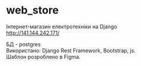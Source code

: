 # web_store
Інтернет-магазин електротехніки на Django<br>
http://141.144.242.171/

БД - postgres<br>
Використано: Django Rest Framework, Bootstrap, js.<br>
Шаблон розроблено в Figma.
